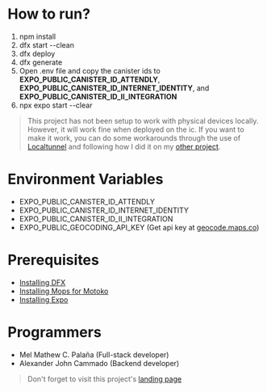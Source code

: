 # How to run?

1. npm install
1. dfx start --clean
2. dfx deploy
3. dfx generate
4. Open .env file and copy the canister ids to **EXPO_PUBLIC_CANISTER_ID_ATTENDLY**, **EXPO_PUBLIC_CANISTER_ID_INTERNET_IDENTITY**, and **EXPO_PUBLIC_CANISTER_ID_II_INTEGRATION**
5. npx expo start --clear

> This project has not been setup to work with physical devices locally. However, it will work fine when deployed on the ic. If you want to make it work, you can do some workarounds through the use of [Localtunnel](https://localtunnel.me/) and following how I did it on my [other project](https://github.com/spcf-coMeLex/wander.ly).

# Environment Variables

- EXPO_PUBLIC_CANISTER_ID_ATTENDLY
- EXPO_PUBLIC_CANISTER_ID_INTERNET_IDENTITY
- EXPO_PUBLIC_CANISTER_ID_II_INTEGRATION
- EXPO_PUBLIC_GEOCODING_API_KEY (Get api key at [geocode.maps.co](https://geocode.maps.co/))

# Prerequisites

- [Installing DFX](https://internetcomputer.org/docs/current/developer-docs/getting-started/install/)
- [Installing Mops for Motoko](https://mops.one/docs/install)
- [Installing Expo](https://docs.expo.dev/get-started/installation/)

# Programmers

- Mel Mathew C. Palaña (Full-stack developer)
- Alexander John Cammado (Backend developer)

> Don't forget to visit this project's  [landing page](https://mphur-2iaaa-aaaal-qdkbq-cai.icp0.io/)
